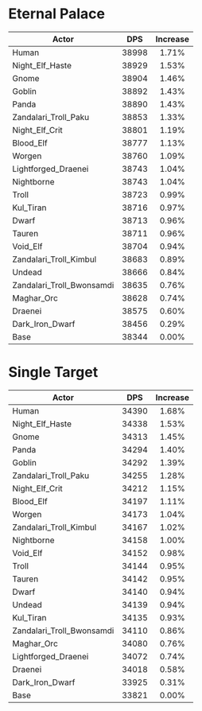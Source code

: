 # Eternal Palace
| Actor | DPS | Increase |
|---|:---:|:---:|
|Human|38998|1.71%|
|Night_Elf_Haste|38929|1.53%|
|Gnome|38904|1.46%|
|Goblin|38892|1.43%|
|Panda|38890|1.43%|
|Zandalari_Troll_Paku|38853|1.33%|
|Night_Elf_Crit|38801|1.19%|
|Blood_Elf|38777|1.13%|
|Worgen|38760|1.09%|
|Lightforged_Draenei|38743|1.04%|
|Nightborne|38743|1.04%|
|Troll|38723|0.99%|
|Kul_Tiran|38716|0.97%|
|Dwarf|38713|0.96%|
|Tauren|38711|0.96%|
|Void_Elf|38704|0.94%|
|Zandalari_Troll_Kimbul|38683|0.89%|
|Undead|38666|0.84%|
|Zandalari_Troll_Bwonsamdi|38635|0.76%|
|Maghar_Orc|38628|0.74%|
|Draenei|38575|0.60%|
|Dark_Iron_Dwarf|38456|0.29%|
|Base|38344|0.00%|

# Single Target
| Actor | DPS | Increase |
|---|:---:|:---:|
|Human|34390|1.68%|
|Night_Elf_Haste|34338|1.53%|
|Gnome|34313|1.45%|
|Panda|34294|1.40%|
|Goblin|34292|1.39%|
|Zandalari_Troll_Paku|34255|1.28%|
|Night_Elf_Crit|34212|1.15%|
|Blood_Elf|34197|1.11%|
|Worgen|34173|1.04%|
|Zandalari_Troll_Kimbul|34167|1.02%|
|Nightborne|34158|1.00%|
|Void_Elf|34152|0.98%|
|Troll|34144|0.95%|
|Tauren|34142|0.95%|
|Dwarf|34140|0.94%|
|Undead|34139|0.94%|
|Kul_Tiran|34135|0.93%|
|Zandalari_Troll_Bwonsamdi|34110|0.86%|
|Maghar_Orc|34080|0.76%|
|Lightforged_Draenei|34072|0.74%|
|Draenei|34018|0.58%|
|Dark_Iron_Dwarf|33925|0.31%|
|Base|33821|0.00%|
